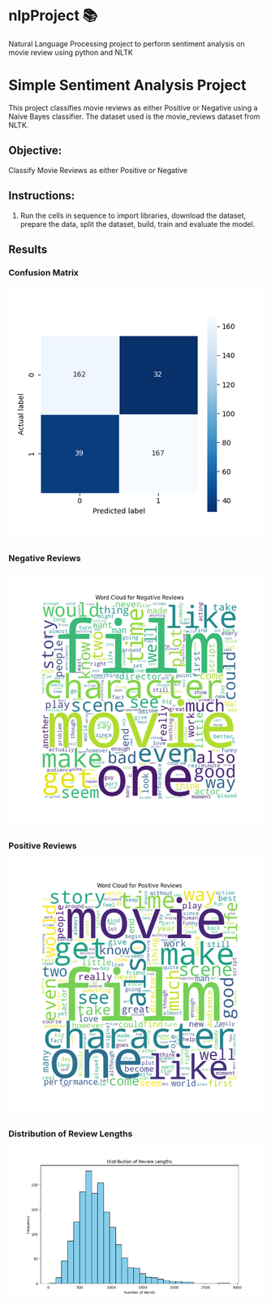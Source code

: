 # nlpProject 📚
Natural Language Processing project to perform sentiment analysis on movie review using python and NLTK

# Simple Sentiment Analysis Project
This project classifies movie reviews as either Positive or Negative using a Naive Bayes classifier. 
The dataset used is the movie_reviews dataset from NLTK.

## Objective:
Classify Movie Reviews as either Positive or Negative

## Instructions:
1. Run the cells in sequence to import libraries, download the dataset, prepare the data, split the dataset, build, train and evaluate the model.

## Results
### Confusion Matrix
<img src="/ConfusionMatrix.png">

### Negative Reviews
<img src="/WordCloudForNegativeReviews.png">

### Positive Reviews
<img src="/WordCloudForPositiveReviews.png">

### Distribution of Review Lengths
<img src="/DistributionOfReviewLengths.png">

